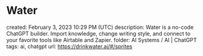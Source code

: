 # Water

created: February 3, 2023 10:29 PM (UTC)
description: Water is a no-code ChatGPT builder. Import knowledge, change writing style, and connect to your favorite tools like Airtable and Zapier.
folder: AI Systems / AI | ChatGPT
tags: ai, chatgpt
url: https://drinkwater.ai/#/sprites